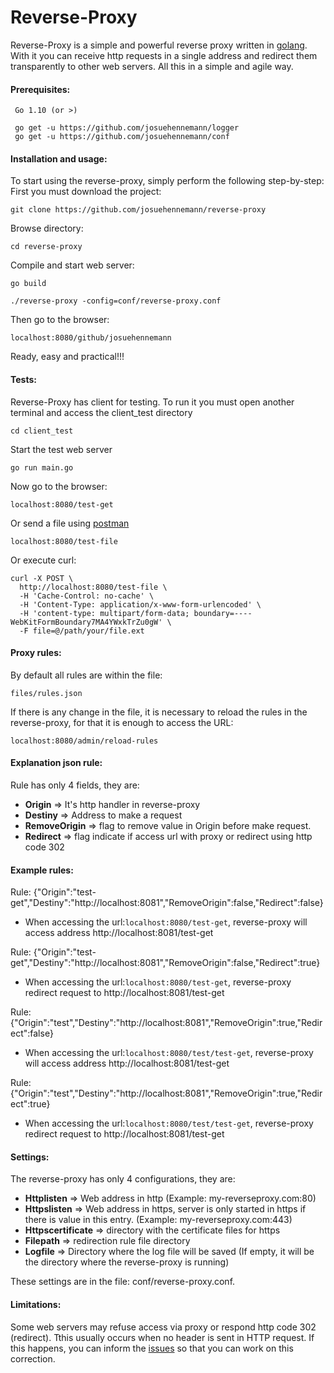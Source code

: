 # Reverse-Proxy

Reverse-Proxy is a simple and powerful reverse proxy written in [golang](https://golang.org/).
With it you can receive http requests in a single address and redirect them transparently to other web servers. All this in a simple and agile way.

#### Prerequisites:
     Go 1.10 (or >)

     go get -u https://github.com/josuehennemann/logger
     go get -u https://github.com/josuehennemann/conf


#### Installation and usage:
To start using the reverse-proxy, simply perform the following step-by-step: 
First you must download the project:

	git clone https://github.com/josuehennemann/reverse-proxy

Browse directory:
   
	cd reverse-proxy

Compile and start web server:

	go build
	
    ./reverse-proxy -config=conf/reverse-proxy.conf

Then go to the browser:

	localhost:8080/github/josuehennemann

Ready, easy and practical!!!

#### Tests:
  Reverse-Proxy has client for testing. To run it you must open another terminal and access the client_test directory

    cd client_test
   
   Start the test web server
   
   	go run main.go

Now go to the browser:

    localhost:8080/test-get

Or send a file using [postman](https://www.getpostman.com/)
    
    localhost:8080/test-file
Or execute curl:
```
curl -X POST \
  http://localhost:8080/test-file \
  -H 'Cache-Control: no-cache' \
  -H 'Content-Type: application/x-www-form-urlencoded' \
  -H 'content-type: multipart/form-data; boundary=----WebKitFormBoundary7MA4YWxkTrZu0gW' \
  -F file=@/path/your/file.ext
```
#### Proxy rules:

By default all rules are within the file:

	files/rules.json

If there is any change in the file, it is necessary to reload the rules in the reverse-proxy, for that it is enough to access the URL:
    
    localhost:8080/admin/reload-rules
    
#### Explanation json rule:

Rule has only 4 fields, they are:
 - **Origin** => It's http handler in reverse-proxy
 - **Destiny** => Address to make a request
 - **RemoveOrigin** => flag to remove value in Origin before make request.
 - **Redirect** => flag indicate if access url with proxy or redirect using http code 302

#### Example rules:

Rule: {"Origin":"test-get","Destiny":"http://localhost:8081","RemoveOrigin":false,"Redirect":false}

- When accessing the  url:```localhost:8080/test-get```, reverse-proxy  will access address http://localhost:8081/test-get

Rule: {"Origin":"test-get","Destiny":"http://localhost:8081","RemoveOrigin":false,"Redirect":true}

- When accessing the url:```localhost:8080/test-get```, reverse-proxy redirect request to http://localhost:8081/test-get

Rule: {"Origin":"test","Destiny":"http://localhost:8081","RemoveOrigin":true,"Redirect":false}

- When accessing the url:```localhost:8080/test/test-get```, reverse-proxy will access address http://localhost:8081/test-get

Rule: {"Origin":"test","Destiny":"http://localhost:8081","RemoveOrigin":true,"Redirect":true}

- When accessing the url:```localhost:8080/test/test-get```, reverse-proxy redirect request to http://localhost:8081/test-get

#### Settings:
The reverse-proxy has only 4 configurations, they are:
- **Httplisten** => Web address in http (Example: my-reverseproxy.com:80)
- **Httpslisten** => Web address in https, server is only started in https if there is value in this entry. (Example: my-reverseproxy.com:443)
- **Httpscertificate** => directory with the certificate files for https
- **Filepath** => redirection rule file directory
- **Logfile** => Directory where the log file will be saved (If empty, it will be the directory where the reverse-proxy is running)

These settings are in the file: conf/reverse-proxy.conf.


#### Limitations:
Some web servers may refuse access via proxy or respond http code 302 (redirect). Tthis usually occurs when no header is sent in HTTP request. If this happens, you can inform the [issues](https://github.com/josuehennemann/reverse-proxy/issues) so that you can work on this correction.
